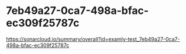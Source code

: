 # 7eb49a27-0ca7-498a-bfac-ec309f25787c
https://sonarcloud.io/summary/overall?id=examly-test_7eb49a27-0ca7-498a-bfac-ec309f25787c
